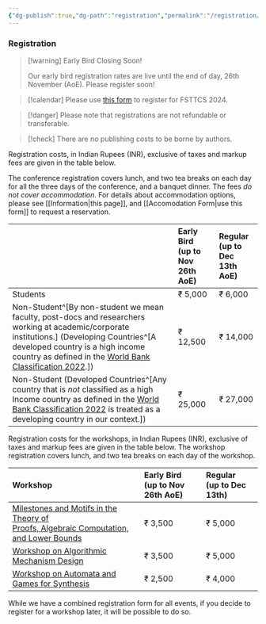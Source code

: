 ```yaml
---
{"dg-publish":true,"dg-path":"registration","permalink":"/registration/"}
---
```


### Registration

> [!warning] Early Bird Closing Soon!
> 
> Our early bird registration rates are live until the end of day, 26th November (AoE). Please register soon!

> [!calendar]  Please use [this form](https://events.iitgn.ac.in/apply/application_fsttcs.php?eventid=26092024) to register for FSTTCS 2024.

> [!danger] Please note that registrations are not refundable or transferable.

> [!check] There are no publishing costs to be borne by authors.

Registration costs, in Indian Rupees (INR), exclusive of taxes and markup fees are given in the table below. 

The conference registration covers lunch, and two tea breaks on each day for all the three days of the conference, and a banquet dinner. The fees _do not cover accommodation_. For details about accommodation options, please see [[Information\|this page]], and [[Accomodation Form\|use this form]] to request a reservation.

|                                                                                                                                                                                                                                                                                                                                                  | Early Bird <br>(up to Nov 26th AoE) | Regular <br>(up to Dec 13th AoE) |
| :----------------------------------------------------------------------------------------------------------------------------------------------------------------------------------------------------------------------------------------------------------------------------------------------------------------------------------------------- | :---------------------------------- | :------------------------------- |
| Students                                                                                                                                                                                                                                                                                                                                         | ₹ 5,000                             | ₹ 6,000                          |
| Non-Student^[By non-student we mean faculty, post-docs and researchers working at academic/corporate institutions.] (Developing Countries^[A developed country is a high income country as defined in the [World Bank Classification 2022](https://datatopics.worldbank.org/world-development-indicators/the-world-by-income-and-region.html).]) | ₹ 12,500                            | ₹ 14,000                         |
| Non-Student (Developed Countries^[Any country that is _not_ classified as a high Income country as defined in the [World Bank Classification 2022](https://datatopics.worldbank.org/world-development-indicators/the-world-by-income-and-region.html) is treated as a developing country in our context.])                                       | ₹ 25,000                            | ₹ 27,000                         |

Registration costs for the workshops, in Indian Rupees (INR), exclusive of taxes and markup fees are given in the table below. The workshop registration covers lunch, and two tea breaks on each day of the workshop.

| Workshop                                                                                                                      | Early Bird <br>(up to Nov 26th AoE) | Regular <br>(up to Dec 13th) |
| :---------------------------------------------------------------------------------------------------------------------------- | :---------------------------------- | :--------------------------- |
| [Milestones and Motifs in the Theory of <br>Proofs, Algebraic Computation, and Lower Bounds](https://mmcomplexity.github.io/) | ₹ 3,500                             | ₹ 5,000                      |
| [Workshop on Algorithmic Mechanism Design](http://www.tcs.tifr.res.in/~amd-24)                                                | ₹ 3,500                             | ₹ 5,000                      |
| [Workshop on Automata and Games for Synthesis](https://sites.google.com/view/fsttcs2024bworkshop/home)                        | ₹ 2,500                             | ₹ 4,000                      |
While we have a combined registration form for all events, if you decide to register for a workshop later, it will be possible to do so. 